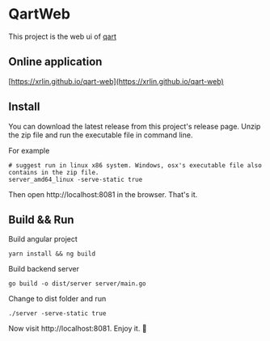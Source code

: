 # QartWeb

This project is the web ui of [qart](https://github.com/qart)

## Online application

[https://xrlin.github.io/qart-web](https://xrlin.github.io/qart-web)

## Install

You can download the latest release from this project's release page. Unzip the zip file and run the executable file in command line.

For example

```
# suggest run in linux x86 system. Windows, osx's executable file also contains in the zip file.
server_amd64_linux -serve-static true
```

Then open http://localhost:8081 in the browser. That's it.

## Build && Run

Build angular project

```
yarn install && ng build
```

Build backend server

```
go build -o dist/server server/main.go
```

Change to dist folder and run

```
./server -serve-static true
```

Now visit http://localhost:8081. Enjoy it. :clap:

